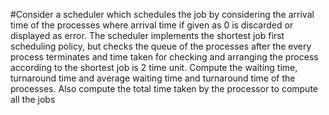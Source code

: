 #Consider a scheduler which schedules the job by considering the arrival time of the
processes where arrival time if given as 0 is discarded or displayed as error. The scheduler
implements the shortest job first scheduling policy, but checks the queue of the processes after
the every process terminates and time taken for checking and arranging the process according
to the shortest job is 2 time unit. Compute the waiting time, turnaround time and average waiting
time and turnaround time of the processes. Also compute the total time taken by the processor
to compute all the jobs
